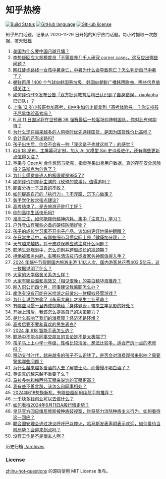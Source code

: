 # 知乎热榜
[![Build Status](https://github.com/ToWeLong/zhihu-hot-questions/workflows/CI/badge.svg)](https://github.com/ToWeLong/zhihu-hot-questions/actions)
[![GitHub language](https://img.shields.io/badge/language-golang-orange.svg)](https://golang.org/)
[![GitHub license](https://img.shields.io/github/license/ToWeLong/zhihu-hot-questions)](https://github.com/ToWeLong/zhihu-hot-questions/blob/main/LICENSE)

知乎热门话题，记录从 2020-11-29 日开始的知乎热门话题。每小时抓取一次数据，按天[归档](./archives)

<!-- BEGIN -->

1. [美国为什么要中国月球月壤？](https://www.zhihu.com/question/436944652)
1. [李想疑回应大规模裁员「不需要养几千人研究 corner case」，这反应出哪些问题？](https://www.zhihu.com/question/658535849)
1. [网红徒步路线一女孩中暑身亡，中暑为什么会导致死亡？怎么判断自己中暑了？](https://www.zhihu.com/question/658566965)
1. [朝鲜再用 1400 个气球向韩国丢垃圾，韩国向朝鲜广播韩团歌曲，哪些信息值得关注？](https://www.zhihu.com/question/658556893)
1. [如何评价FPX发布公告「双方批评教育后均已认识到了自身错误，xiaolaohu已归队」？](https://www.zhihu.com/question/658539767)
1. [上海 12 岁小孩哥参加高考，初中生如何才能拿到「高考体验券」？你支持孩子尽早体验高考吗？](https://www.zhihu.com/question/658567808)
1. [6 月 11 日国足将在世预赛 36 强赛最后一轮客场对阵韩国队，你对此有何期待？](https://www.zhihu.com/question/658539792)
1. [为什么现在越来越多的人购物时优先选择国货，是因为国货性价比高吗？](https://www.zhihu.com/question/658581281)
1. [会计真的还有出路吗?](https://www.zhihu.com/question/656962932)
1. [孩子出生后，你会不会有一种「我这辈子也就这样了」的感觉？](https://www.zhihu.com/question/658426040)
1. [iOS 18 发布，主屏幕可定制，加入 AI 大模型 Siri 史诗级进化，还有哪些更新点值得关注？](https://www.zhihu.com/question/658590093)
1. [苹果与 OpenAI 合作惹怒马斯克，指责苹果出卖用户数据，真的存在安全风险吗？马斯克为何急了？](https://www.zhihu.com/question/658607099)
1. [为什么感觉普通人的极限就是985了?](https://www.zhihu.com/question/658504774)
1. [如何评价刘亦菲主演的《玫瑰的故事》，值得追吗？](https://www.zhihu.com/question/658426258)
1. [能否分析一下卫青的不败？](https://www.zhihu.com/question/519360555)
1. [如何提高自己的「执行力」？不浮躁、沉下心做事？](https://www.zhihu.com/question/658048952)
1. [新手学化妆求指点建议?](https://www.zhihu.com/question/656448014)
1. [高考结束了，是去旅游还是打工好？](https://www.zhihu.com/question/658532903)
1. [你的高中生活快乐吗?](https://www.zhihu.com/question/658268826)
1. [准高三生，如何能降低精神内耗、集中「注意力」学习？](https://www.zhihu.com/question/658094803)
1. [户外登山有哪些必备的硬核防晒好物？](https://www.zhihu.com/question/656087059)
1. [孩子的成长学习离不开电子产品，该如何更好地保护眼睛？](https://www.zhihu.com/question/657766515)
1. [在日常生活中，有哪些细小习惯实际上是「健康加分项」？](https://www.zhihu.com/question/657766350)
1. [天气越来越热，对于皮肤保养应该注意什么问题？](https://www.zhihu.com/question/657380791)
1. [职场生涯规划中，怎么识别并跨越成长的瓶颈期？](https://www.zhihu.com/question/657937497)
1. [拒绝被家务内耗，有哪些清洁技巧或者家务神器值得入手？](https://www.zhihu.com/question/655160354)
1. [2024 年端午节假期国内旅游出游 1.1亿人次，国内游客总花费403.5亿元，这一数据说明了什么？](https://www.zhihu.com/question/658569960)
1. [大家的大学宿舍关系怎么样？](https://www.zhihu.com/question/655202237)
1. [大家有哪些温和高效又「相见恨晚」的美白精华液推荐？](https://www.zhihu.com/question/653888558)
1. [刚入职公司四个月，同事建议我离职怎么办？](https://www.zhihu.com/question/656460780)
1. [库洛有没有可能在米哈游之前做出一款模拟经营游戏？](https://www.zhihu.com/question/653964717)
1. [为什么说西方偷了《永乐大典》才发生工业革命？](https://www.zhihu.com/question/619099369)
1. [有哪些习惯一旦养成就能给「身体健康」带来立竿见影的好处？](https://www.zhihu.com/question/657766424)
1. [开始上班后，我该怎么提高自己的决策能力？](https://www.zhihu.com/question/657945047)
1. [是什么影响了我们的消费观？经济还是环境？](https://www.zhihu.com/question/657819695)
1. [高考后要不要和喜欢的男生表白?](https://www.zhihu.com/question/658576883)
1. [2024 年 618 智能手表怎么选？](https://www.zhihu.com/question/656730811)
1. [职场中不能与同事交朋友的言论是不是太极端了?](https://www.zhihu.com/question/657966001)
1. [孩子马上上小学一年级，性格比较活泼，想法比较多，适合严厉一点的老师吗？](https://www.zhihu.com/question/657897061)
1. [移动支付时代，越来越多的孩子不认识钱了，是否会对消费观带来影响？需要警惕哪些问题？](https://www.zhihu.com/question/657954587)
1. [为什么越来越多爱酒的人去了解威士忌，而慢慢不喝白酒了？](https://www.zhihu.com/question/408522957)
1. [英语真的越来越不重要了么？](https://www.zhihu.com/question/393688168)
1. [马拉多纳和梅西纯天赋来说谁的天赋更高？](https://www.zhihu.com/question/656317968)
1. [我有些不善言辞，该怎么和同事相处？](https://www.zhihu.com/question/657937702)
1. [2024年618想换新机，有哪些超耐用续航手机推荐？](https://www.zhihu.com/question/658610581)
1. [一千块多钱创业可以去做什么？](https://www.zhihu.com/question/655253992)
1. [如何看待2024年6月11日A股行情走势？](https://www.zhihu.com/question/658296365)
1. [皇马官方回应维尼修斯被种族歧视案，称将努力消除种族主义行为，如何看待这一回应？](https://www.zhihu.com/question/658573773)
1. [联合国安理会通过决议呼吁巴以停火，哈马斯发表声明表示欢迎，如何看待当前局势？会迎来拐点吗？](https://www.zhihu.com/question/658606548)
1. [没有工作是不是很丢人啊？](https://www.zhihu.com/question/658479693)

<!-- END -->

历史归档 [./archives](./archives)


### License
[zhihu-hot-questions](https://github.com/towelong/zhihu-hot-questions) 的源码使用 MIT License 发布。